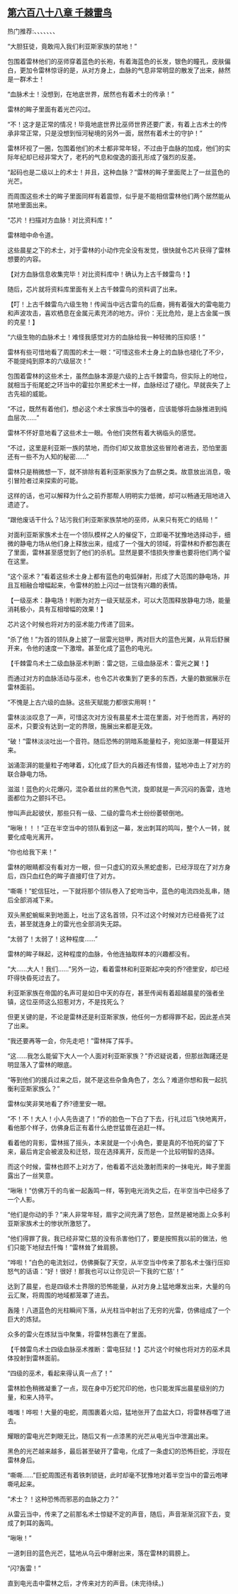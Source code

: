 ## [第六百八十八章 千棘雷鸟](https://www.xxbiquge.com/11_11222/8988785.html)


  热门推荐:、、、、、、、

  “大胆狂徒，竟敢闯入我们利亚斯家族的禁地！”

  包围着雷林他们的巫师穿着蓝色的长袍，有着海蓝色的长发，银色的瞳孔，皮肤偏白，更加令雷林惊讶的是，从对方身上，血脉的气息非常明显的散发了出来，赫然是一群术士！

  “血脉术士！没想到，在地底世界，居然也有着术士的传承！”

  雷林的眸子里面有着光芒闪过。

  “不！这才是正常的情况！毕竟地底世界比巫师世界还要广袤，有着上古术士的传承非常正常，只是没想到恒河秘境的另外一面，居然有着术士的守护！”

  雷林环视了一圈，包围着他们的术士都非常年轻，不过由于血脉的加成，他们的实际年纪却已经非常大了，老朽的气息和俊逸的面孔形成了强烈的反差。

  “起码也是二级以上的术士！并且，这种血脉？”雷林的眸子里面爬上了一丝蓝色的光芒。

  而周围这些术士的眸子里面同样有着震惊，似乎是不能相信雷林他们两个居然能从禁地里面出来。

  “芯片！扫描对方血脉！对比资料库！”

  雷林暗中命令道。

  这些晨星之下的术士，对于雷林的小动作完全没有发觉，很快就令芯片获得了雷林想要的内容。

  【对方血脉信息收集完毕！对比资料库中！确认为上古千棘雷鸟！】

  随后，芯片就将资料库里面有关上古千棘雷鸟的资料调了出来。

  【叮！上古千棘雷鸟六级生物！传闻当中远古雷鸟的后裔，拥有着强大的雷电能力和声波攻击，喜欢栖息在金属元素充沛的地方。评价：无比危险，是上古金属一族的克星！】

  “六级生物的血脉术士！难怪我感觉对方的血脉给我一种轻微的压抑感！”

  雷林有些可惜地看了周围的术士一眼：“可惜这些术士身上的血脉也褪化了不少，不能提纯到原本的六级层次！”

  包围着雷林的这些术士，虽然血脉本源是六级的上古千棘雷鸟，但实际上的地位，就相当于衔尾蛇之环当中的霍拉尔黑蛇术士一样，血脉经过了褪化。早就丧失了上古先祖的威能。

  “不过，既然有着他们，想必这个术士家族当中的强者，应该能够将血脉推进到纯血层次……”

  雷林不怀好意地看了这些术士一眼。令他们突然有着大祸临头的感觉。

  “不过，这里是利亚斯一族的禁地，而你们却又故意放这些冒险者进去，恐怕里面还有一些不为人知的秘密……”

  雷林只是稍微想一下，就不排除有着利亚斯家族为了血祭之类。故意放出消息，吸引冒险者过来探索的可能。

  这样的话，也可以解释为什么之前乔那帮人明明实力低微，却可以畅通无阻地进入遗迹了。

  “跟他废话干什么？玷污我们利亚斯家族禁地的巫师，从来只有死亡的结局！”

  对面利亚斯家族术士在一个领队模样之人的催促下，立即毫不犹豫地选择动手，细微的静电力场从他们身上释放出来，组成了一个强大的领域，将雷林和乔都包裹在了里面，雷林甚至感觉到了他们的杀机。显然是要不惜损失惨重也要将他们两个留在这里。

  “这个巫术？”看着这些术士身上都有蓝色的电弧弹射，形成了大范围的静电场，并且互相融合增幅起来，令雷林的脸上闪过一丝饶有兴趣的表情。

  【一级巫术：静电场！判断为对方一级天赋巫术，可以大范围释放静电力场，能量消耗极小，具有互相增幅的效果！】

  芯片这个时候也将对方的巫术能力传递了回来。

  “杀了他！”为首的领队身上披了一层雷光铠甲，两对巨大的蓝色光翼，从背后舒展开来，令他的速度一下激增。甚至化成了蓝色的电光。

  【千棘雷鸟术士二级血脉巫术判断：雷之铠，三级血脉巫术：雷光之翼！】

  而通过对方的血脉活动与巫术，也令芯片收集到了更多的东西，大量的数据展示在雷林面前。

  “不愧是上古六级的血脉。这些天赋能力都很实用啊！”

  雷林淡淡叹息了一声，可惜这次对方没有晨星术士混在里面，对于他而言，再好的巫术，只要没有达到一定的界限，施展出来都是无效。

  “破！”雷林淡淡吐出一个音符。随后恐怖的阴暗系能量粒子，宛如涨潮一样蔓延开来。

  汹涌澎湃的能量粒子咆哮着，幻化成了巨大的兵器还有怪兽，猛地冲击上了对方的联合静电力场。

  滋滋！蓝色的火花爆闪，混杂着丝丝的黑色气流，旋即就是一声沉闷的轰雷，连地面都位为之颤抖不已。

  惨叫声此起彼伏，那些只有一级、二级的雷鸟术士纷纷萎顿倒地。

  “啾啾！！！”正在半空当中的领队看到这一幕，发出刺耳的鸣叫，整个人一转，就要化成电光离开。

  “你也给我下来！”

  雷林的眼睛都没有看对方一眼，但一只虚幻的双头黑蛇虚影，已经浮现在了对方身后，四只血红色的眸子直接盯住了对方。

  “嘶嘶！”蛇信狂吐，一下就将那个领队卷入了蛇吻当中，蓝色的电流四处乱串，随后全部消减下来。

  双头黑蛇蜿蜒来到地面上，吐出了这名首领，只不过这个时候对方已经昏死了过去，甚至就连身上的雷光也全部消失无踪。

  “太弱了！太弱了！这种程度……”

  雷林的眸子眯起，这种程度的血脉，令他连抽取样本的兴趣都没有。

  “大……大人！我们……”另外一边，看着雷林和利亚斯起冲突的乔?德里安，却已经吓得快昏死过去了。

  利亚斯家族在帝国的名声可是如日中天的存在，甚至传闻有着超越晨星的强者坐镇，这位巫师这么招惹对方，不是找死么？

  但更关键的是，不论是雷林还是利亚斯家族，他任何一方都得罪不起，因此差点哭了出来。

  “我还要再等一会，你先走吧！”雷林挥了挥手。

  “这……我怎么能留下大人一个人面对利亚斯家族？”乔迟疑说着，但那丝踟躇还是明显落入了雷林的眼底。

  “等到他们的援兵过来之后，就不是这些杂鱼角色了，怎么？难道你想和我一起抗衡利亚斯家族么？”

  雷林似笑非笑地看了乔?德里安一眼。

  “不！不！大人！小人先告退了！”乔的脸色一下白了下去，行礼过后飞快地离开，看他那个样子，仿佛身后正有着什么绝世猛兽在追赶一样。

  看着他的背影，雷林摇了摇头，本来就是一个小角色，要是真的不怕死的留了下来，最后肯定会被波及和迁怒，现在选择离开，反而是一个比较明智的选择。

  而这个时候，雷林也顾不上对方了，他看着不远处激射而来的一抹电光，眸子里面露出了一丝笑意。

  “啾啾！”仿佛万千的鸟雀一起轰鸣一样，等到电光消失之后，在半空当中已经多了一个人影。

  “他们是你动的手？”来人非常年轻，眉宇之间充满了怒色，显然是被地面上众多利亚斯家族术士的惨状所激怒了。

  “他们得罪了我，我已经非常仁慈的没有杀害他们了，要是按照我以前的做法，他们只能下地狱去忏悔！”雷林耸了耸肩膀。

  “哗啦！”白色的电流划过，仿佛撕裂了天空，从半空当中传来了那名术士强行压抑怒气的话语：“好！很好！那我也可以让你见识一下我的‘仁慈’！”

  达到了晨星，也是四级术士界限的恐怖能量，从对方身上猛地爆发出来，大量的乌云汇聚，将周围的地域都笼罩了进去。

  轰隆！八道蓝色的光柱瞬间下落，从光柱当中射出了无穷的光雷，仿佛组成了一个巨大的炼狱。

  众多的雷火在炼狱当中聚集，将雷林包裹在了里面。

  【千棘雷鸟术士四级血脉巫术推断：雷电狂狱！】芯片这个时候也将对方的巫术具体投射到雷林面前。

  “四级的巫术，看起来得认真一点了！”

  雷林脸色稍微凝重了一点，现在身中万蛇咒印的他，也只能发挥出晨星级别的力量，和来人持平。

  嗤嗤！哗啦！大量的电蛇，周围裹着火焰，猛地张开了血盆大口，将雷林吞噬了进去。

  耀眼的雷电光芒刺眼无比，随后又有一点漆黑的光芒从电光当中泄漏出来。

  黑色的光芒越来越多，最后甚至破开了雷电，化成了一条虚幻的恐怖巨蛇，浮现在雷林身后。

  “嘶嘶……”巨蛇周围还有着铁刺锁链，此时却毫不犹豫地对着半空当中的雷云咆哮嘶吼起来。

  “术士？！这种恐怖而邪恶的血脉之力？”

  从雷云当中，传来了之前那名术士惊疑不定的声音，随后，声音渐渐沉寂下去，变成了刺耳的轰鸣。

  “啾啾！”

  一道刺目的蓝色光芒，猛地从乌云中爆射出来，落在雷林的肩膀上。

  “闪?轰雷！”

  直到电光击中雷林之后，才传来对方的声音。(未完待续。)
